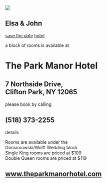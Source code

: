 <!DOCTYPE html PUBLIC "-//W3C//DTD XHTML 1.0 Strict//EN"
    "http://www.w3.org/TR/xhtml1/DTD/xhtml1-strict.dtd">

<html xmlns="http://www.w3.org/1999/xhtml" xml:lang="en" lang="en">

<head>
  <meta http-equiv="Content-Type" content="text/html; charset=utf-8"/>

  <title>Elsa & John are getting married!</title>
  <link href="https://fonts.googleapis.com/css?family=Cormorant+Upright" rel="stylesheet"/>
  <link href="https://fonts.googleapis.com/css?family=Cormorant:300" rel="stylesheet"/>
  <link href="https://fonts.googleapis.com/css?family=Sacramento" rel="stylesheet"/>
  <link href="file:///Users/gonsiorowski1/Projects/gonsie.github.io/css/wedding-stylesheet.css" rel="stylesheet"/>
</head>
  <body>
    <div class="nav">
    <nav>
      <div class="logo">
        <img src="file:///Users/gonsiorowski1/Projects/gonsie.github.io/images/heart.png" class="logo" />
        <h2 align="left">Elsa & John</h2>
      </div>
      <a href="/wedding/std.html">save the date</a>
      <a href="/wedding/hotel.html" class="active">hotel</a>
    </nav>
    </div>

  <p>a block of rooms is available at</p>
  <h1>The Park Manor Hotel</h1>
  <h2>7 Northside Drive,<br/>
    Clifton Park, NY 12065</h2>
    <p>please book by calling</p>
    <h2>(518) 373-2255</h2>
    <p>details</p>
    <p class="block">
      Rooms are available under the<br/>
      Gonsiorowski/Wolff Wedding block<br/>
      Single King rooms are priced at $109<br/>
      Double Queen rooms are priced at $119
    </p>

  <h2><a href="https://www.theparkmanorhotel.com">www.theparkmanorhotel.com</a></h2>
</body>

